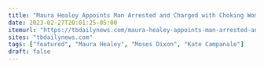 ```yaml
---
title: "Maura Healey Appoints Man Arrested and Charged with Choking Woman to Advisory Council on Black Empowerment Years after Endorsing His Failed State Rep Campaign"
date: 2023-02-27T20:01:25-05:00
itemurl: "https://tbdailynews.com/maura-healey-appoints-man-arrested-and-charged-with-choking-woman-to-advisory-council-on-black-empowerment-years-after-endorsing-his-failed-state-rep-campaign/"
sites: "tbdailynews.com"
tags: ["featured", "Maura Healey", "Moses Dixon", "Kate Campanale"]
draft: false
---
```


